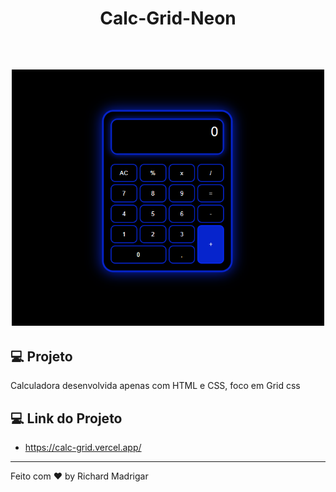 <h1 align="center">
  Calc-Grid-Neon
</h1>



<br>

<h2> 
<p align="center">
  <img alt="calculadora" src="./Calc-Grid-Neon.png" width="500px height="700px">
</p>
</h2>



## 💻 Projeto

Calculadora desenvolvida apenas com HTML e CSS, foco em Grid css




## 💻 Link do Projeto
- https://calc-grid.vercel.app/



---

Feito com ♥ by Richard Madrigar
